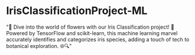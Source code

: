 # IrisClassificationProject-ML
"🌸 Dive into the world of flowers with our Iris Classification project! 🌿 Powered by TensorFlow and scikit-learn, this machine learning marvel accurately identifies and categorizes iris species, adding a touch of tech to botanical exploration. 🌐🔍"
